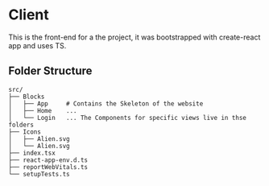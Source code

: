 # Client

This is the front-end for a the project, it was bootstrapped with create-react app and uses TS.

## Folder Structure

```
src/
├── Blocks
│   ├── App     # Contains the Skeleton of the website
│   ├── Home    ...
│   └── Login   ... The Components for specific views live in thse folders
├── Icons
│   ├── Alien.svg
│   └── Alien.svg
├── index.tsx
├── react-app-env.d.ts
├── reportWebVitals.ts
└── setupTests.ts
```
